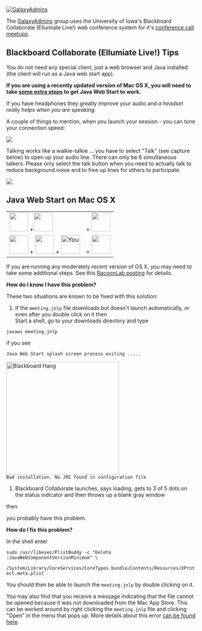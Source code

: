 <div class='center'><a href='/src/community/galaxy-admins/index.md'><img src="/src/images/logos/GalaxyAdmins.png" alt="GalaxyAdmins" /></a></div>

<slot name="community/galaxy-admins/linkbox" />

The [GalaxyAdmins](/src/community/galaxy-admins/meetups/index.md) group uses the University of Iowa's Blackboard Collaborate (Ellumiate Live!) web conference system for it's [conference call meetups](/src/community/galaxy-admins/meetups/webinar-tech/index.md).  


## Blackboard Collaborate (Ellumiate Live!) Tips

You do not need any special client, just a web browser and Java installed (the client will run as a Java web start app). 

**If you are using a recently updated version of Mac OS X, you will need to take [some extra steps](/src/community/galaxy-admins/meetups/webinar-tech/index.md#java-web-start-on-mac-os-x) to get Java Web Start to work.**

If you have headphones they greatly improve your audio and *a headset really helps when you are speaking.*

A couple of things to mention, when you launch your session - you can tune your connection speed:

![](/src/community/galaxy-admins/meetups/webinar-tech/BlackboardConnectionSpeed.png)

Talking works like a walkie-talkie ... you have to select "Talk" (see capture below) to open up your audio line. There can only be 6 simultaneous talkers.  Please only select the talk button when you need to actually talk to reduce background noise and to free up lines for others to participate.

![](/src/community/galaxy-admins/meetups/webinar-tech/BlackboardTalk.png)

## Java Web Start on Mac OS X

<div class='right solid'>
<table>
  <tr>
    <td style=" border: none;"> <img src="/src/images/logos/AppleLogo.jpg" alt="" height="50" /> +<img src="/src/images/logos/JavaLogo.png" alt="" height="50" /> </td>
    <td style=" border:none;"> = <img src="/src/images/icons/Frown.jpg" alt="" width="50" /> </td>
  </tr>
  <tr>
    <td style=" border: none;"> <img src="/src/images/logos/AppleLogo.jpg" alt="" height="50" /> + <img src="/src/images/logos/JavaLogo.png" alt="" height="50" /> + <img src="/src/images/icons/PointingFinger.png" alt="You" width="50" /> </td>
    <td style=" border:none;"> = <img src="/src/images/icons/Smile.png" alt="" width="50" /> </td>
  </tr>
</table>

</div>

If you are running any moderately recent version of OS X, you may need to take some additional steps.  See this [RacoonLab posting](http://www.racoonlab.com/2013/01/java-web-service-doesnt-start-bad-installation-no-jre-found-in-configuration-file/) for details.

**How do I know I have this problem?**

These two situations are known to be fixed with this solution:

1. If the `meeting.jnlp` file downloads but doesn't launch automatically, or even after you double click on it then<div class='indent'>
  Start a shell, go to your downloads directory and type

  `javaws meeting.jnlp`

 if you see 

  `Java Web Start splash screen process exiting .....`<br /><div class='right'><img src="/src/community/galaxy-admins/meetups/webinar-tech/BlackboardHang1.png" alt="Blackboard Hang" width="300" /></div>
  `Bad installation. No JRE found in configuration file`</div>
1. Blackboard Collaborate launches, says loading, gets to 3 of 5 dots on the status indicator and then throws up a blank gray window

then

  you probably have this problem.

**How do I fix this problem?**

In the shell enter

 `sudo /usr/libexec/PlistBuddy -c "Delete :JavaWebComponentVersionMinimum" \`<br />
 `  /System/Library/CoreServices/CoreTypes.bundle/Contents/Resources/XProtect.meta.plist`

You should then be able to launch the `meeting.jnlp` by double clicking on it.

You may also find that you receive a message indicating that the file cannot be opened because it was not downloaded from the Mac App Store.  This can be worked around by right clicking the `meeting.jnlp` file and clicking "Open" in the menu that pops up.  More details about this error [can be found here](http://osxdaily.com/2012/07/27/app-cant-be-opened-because-it-is-from-an-unidentified-developer/).
